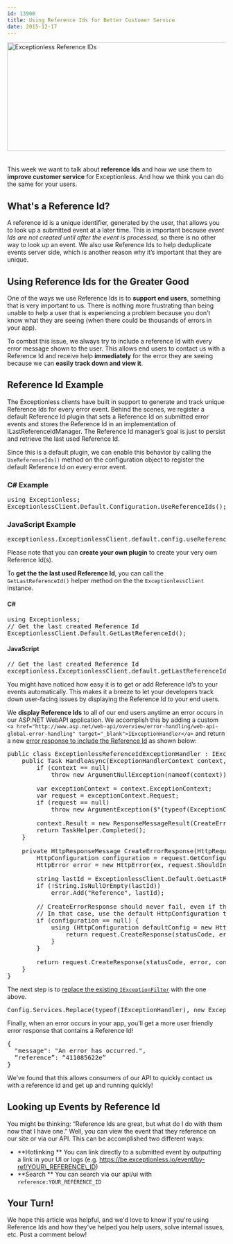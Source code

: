```yaml
---
id: 13900
title: Using Reference Ids for Better Customer Service
date: 2015-12-17
---
```

<img loading="lazy" class="aligncenter size-full wp-image-13908" style="margin-bottom: 20px;" src="/assets/reference-ids-blog-header-image.png" alt="Exceptionless Reference IDs" width="708" height="250" data-id="13908" srcset="/assets/reference-ids-blog-header-image.png 708w, /assets/reference-ids-blog-header-image-300x106.png 300w" sizes="(max-width: 708px) 100vw, 708px" />

This week we want to talk about **reference Ids** and how we use them to **improve customer service** for Exceptionless. And how we think you can do the same for your users.

## What's a Reference Id?

A reference id is a unique identifier, generated by the user, that allows you to look up a submitted event at a later time. This is important because _event Ids are not created until after the event is processed_, so there is no other way to look up an event. We also use Reference Ids to help deduplicate events server side, which is another reason why it’s important that they are unique.

## Using Reference Ids for the Greater Good

<!--more-->

One of the ways we use Reference Ids is to **support end users**, something that is very important to us. There is nothing more frustrating than being unable to help a user that is experiencing a problem because you don’t know what they are seeing (when there could be thousands of errors in your app).

To combat this issue, we always try to include a reference Id with every error message shown to the user. This allows end users to contact us with a Reference Id and receive help **immediately** for the error they are seeing because we can **easily track down and view it**.

## Reference Id Example

The Exceptionless clients have built in support to generate and track unique Reference Ids for every error event. Behind the scenes, we register a default Reference Id plugin that sets a Reference Id on submitted error events and stores the Reference Id in an implementation of <a>ILastReferenceIdManager</a>. The Reference Id manager’s goal is just to persist and retrieve the last used Reference Id.

Since this is a default plugin, we can enable this behavior by calling the `UseReferenceIds()` method on the configuration object to register the default Reference Id on every error event.

### C# Example

<pre class="brush: csharp; title: ; notranslate" title="">using Exceptionless;
ExceptionlessClient.Default.Configuration.UseReferenceIds();</pre>

### JavaScript Example

<pre class="brush: jscript; title: ; notranslate" title="">exceptionless.ExceptionlessClient.default.config.useReferenceIds();</pre>

Please note that you can **create your own plugin** to create your very own Reference Id(s).

To **get the the last used Reference Id**, you can call the `GetLastReferenceId()` helper method on the the `ExceptionlessClient` instance.

#### C#

<pre class="brush: csharp; title: ; notranslate" title="">using Exceptionless;
// Get the last created Reference Id
ExceptionlessClient.Default.GetLastReferenceId();</pre>

#### JavaScript

<pre class="brush: jscript; title: ; notranslate" title="">// Get the last created Reference Id
exceptionless.ExceptionlessClient.default.getLastReferenceId();
</pre>

You might have noticed how easy it is to get or add Reference Id’s to your events automatically. This makes it a breeze to let your developers track down user-facing issues by displaying the Reference Id to your end users.

We **display Reference Ids** to all of our end users anytime an error occurs in our ASP.NET WebAPI application. We accomplish this by adding a custom `<a href="http://www.asp.net/web-api/overview/error-handling/web-api-global-error-handling" target="_blank">IExceptionHandler</a>` and return a new <a href="https://github.com/exceptionless/Exceptionless/blob/master/Source/Api/Utility/Handlers/ExceptionlessReferenceIdExceptionHandler.cs#L35-L51" target="_blank">error response to include the Reference Id</a> as shown below:

<pre class="brush: csharp; title: ; notranslate" title="">public class ExceptionlessReferenceIdExceptionHandler : IExceptionHandler {
	public Task HandleAsync(ExceptionHandlerContext context, CancellationToken cancellationToken) {
		if (context == null)
			throw new ArgumentNullException(nameof(context));

		var exceptionContext = context.ExceptionContext;
		var request = exceptionContext.Request;
		if (request == null)
			throw new ArgumentException($"{typeof(ExceptionContext).Name}.{"Request"} must not be null", nameof(context));

		context.Result = new ResponseMessageResult(CreateErrorResponse(request, exceptionContext.Exception, HttpStatusCode.InternalServerError));
		return TaskHelper.Completed();
	}

	private HttpResponseMessage CreateErrorResponse(HttpRequestMessage request, Exception ex, HttpStatusCode statusCode) {
		HttpConfiguration configuration = request.GetConfiguration();
		HttpError error = new HttpError(ex, request.ShouldIncludeErrorDetail());

		string lastId = ExceptionlessClient.Default.GetLastReferenceId();
		if (!String.IsNullOrEmpty(lastId))
			error.Add("Reference", lastId);

		// CreateErrorResponse should never fail, even if there is no configuration associated with the request
		// In that case, use the default HttpConfiguration to con-neg the response media type
		if (configuration == null) {
			using (HttpConfiguration defaultConfig = new HttpConfiguration()) {
				return request.CreateResponse(statusCode, error, defaultConfig);
			}
		}

		return request.CreateResponse(statusCode, error, configuration);
	}
}</pre>

The next step is to <a href="https://github.com/exceptionless/Exceptionless/blob/master/Source/Api/AppBuilder.cs#L63" target="_blank">replace the existing <code>IExceptionFilter</code></a> with the one above.

<pre class="brush: csharp; title: ; notranslate" title="">Config.Services.Replace(typeof(IExceptionHandler), new ExceptionlessReferenceIdExceptionHandler());</pre>

Finally, when an error occurs in your app, you’ll get a more user friendly error response that contains a Reference Id!

<pre class="brush: csharp; title: ; notranslate" title="">{
  "message": "An error has occurred.",
  “reference”: “411085622e”
}</pre>

We’ve found that this allows consumers of our API to quickly contact us with a reference id and get up and running quickly!

## Looking up Events by Reference Id

You might be thinking: &#8220;Reference Ids are great, but what do I do with them now that I have one.&#8221; Well, you can view the event that they reference on our site or via our API. This can be accomplished two different ways:

* **Hotlinking
** You can link directly to a submitted event by outputting a link in your UI or logs (e.g. https://be.exceptionless.io/event/by-ref/YOUR\_REFERENCE\_ID)
* **Search
** You can search via our api/ui with `reference:YOUR_REFERENCE_ID`

## Your Turn!

We hope this article was helpful, and we'd love to know if you're using Reference Ids and how they've helped you help users, solve internal issues, etc. Post a comment below!
